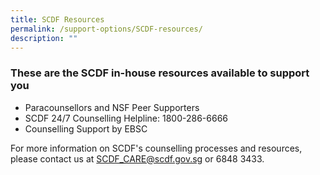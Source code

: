 ```yaml
---
title: SCDF Resources
permalink: /support-options/SCDF-resources/
description: ""
---
```

### These are the SCDF in-house resources available to support you
* Paracounsellors and NSF Peer Supporters
* SCDF 24/7 Counselling Helpline: 1800-286-6666
* Counselling Support by EBSC

For more information on SCDF's counselling processes and resources, please contact us at SCDF_CARE@scdf.gov.sg or 6848 3433.